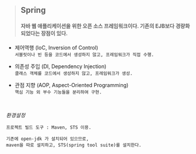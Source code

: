 >## Spring    
>#### 자바 웹 애플리케이션을 위한 오픈 소스 프레임워크이다. 기존의 EJB보다 경량화되었다는 장점이 있다.   

- 제어역행 (IoC, Inversion of Control)    
  `서블릿이나 빈 등을 코드에서 생성하지 않고, 프레임워크가 직접 수행.`      

- 의존성 주입 (DI, Dependency Injection)   
  `클래스 객체를 코드에서 생성하지 않고, 프레임워크가 생성.`      

- 관점 지향 (AOP, Aspect-Oriented Programming)   
  `핵심 기능 외 부수 기능들을 분리하여 구현.`      

 
<br>

*환경설정*   

```
프로젝트 빌드 도구 : Maven, STS 이용.

기존에 open-jdk 가 설치되어 있으므로,
maven을 따로 설치하고, STS(spring tool suite)를 설치한다.
```

